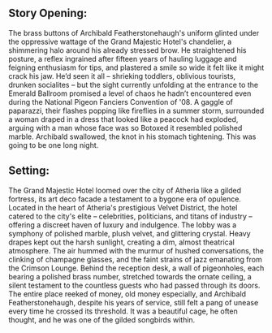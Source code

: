 ## Story Opening:

The brass buttons of Archibald Featherstonehaugh's uniform glinted under the oppressive wattage of the Grand Majestic Hotel's chandelier, a shimmering halo around his already stressed brow. He straightened his posture, a reflex ingrained after fifteen years of hauling luggage and feigning enthusiasm for tips, and plastered a smile so wide it felt like it might crack his jaw. He’d seen it all – shrieking toddlers, oblivious tourists, drunken socialites – but the sight currently unfolding at the entrance to the Emerald Ballroom promised a level of chaos he hadn’t encountered even during the National Pigeon Fanciers Convention of '08. A gaggle of paparazzi, their flashes popping like fireflies in a summer storm, surrounded a woman draped in a dress that looked like a peacock had exploded, arguing with a man whose face was so Botoxed it resembled polished marble. Archibald swallowed, the knot in his stomach tightening. This was going to be one long night.

## Setting:

The Grand Majestic Hotel loomed over the city of Atheria like a gilded fortress, its art deco facade a testament to a bygone era of opulence. Located in the heart of Atheria's prestigious Velvet District, the hotel catered to the city's elite – celebrities, politicians, and titans of industry – offering a discreet haven of luxury and indulgence. The lobby was a symphony of polished marble, plush velvet, and glittering crystal. Heavy drapes kept out the harsh sunlight, creating a dim, almost theatrical atmosphere. The air hummed with the murmur of hushed conversations, the clinking of champagne glasses, and the faint strains of jazz emanating from the Crimson Lounge. Behind the reception desk, a wall of pigeonholes, each bearing a polished brass number, stretched towards the ornate ceiling, a silent testament to the countless guests who had passed through its doors. The entire place reeked of money, old money especially, and Archibald Featherstonehaugh, despite his years of service, still felt a pang of unease every time he crossed its threshold. It was a beautiful cage, he often thought, and he was one of the gilded songbirds within.

